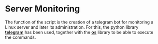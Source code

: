 # Server Monitoring

The function of the script is the creation of a telegram bot for monitoring a Linux server and later its administration. For this, the python library **[telegram](https://github.com/python-telegram-bot/python-telegram-bot/tree/master/tests)** has been used, together with the **[os](https://docs.python.org/3/library/os.html)** library to be able to execute the commands.

![]()
